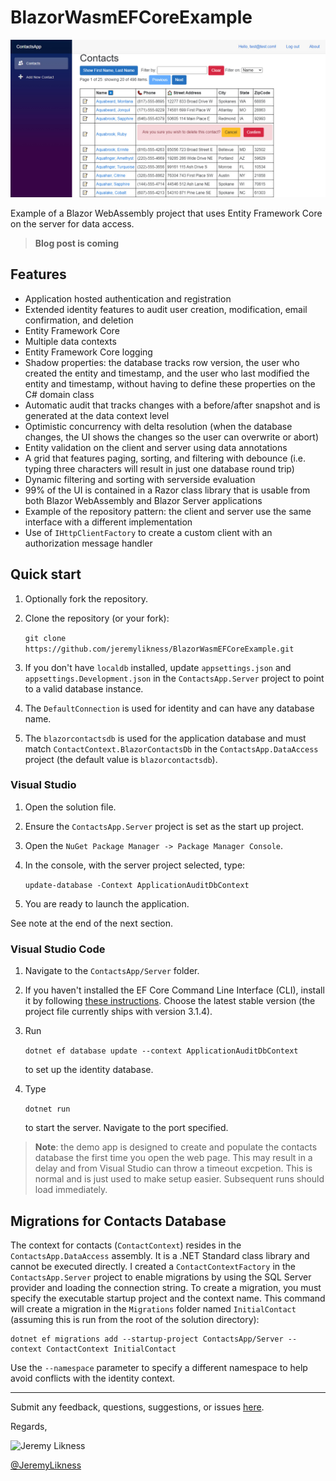 # BlazorWasmEFCoreExample

![Image of data grid](./blazorcontactsapp.jpg)

Example of a Blazor WebAssembly project that uses Entity Framework Core on the server for data access.

> **Blog post is coming**

## Features

* Application hosted authentication and registration
* Extended identity features to audit user creation, modification, email confirmation, and deletion
* Entity Framework Core
* Multiple data contexts
* Entity Framework Core logging
* Shadow properties: the database tracks row version, the user who created the entity and timestamp, and the user who last modified the entity and timestamp, without having to define these properties on the C# domain class
* Automatic audit that tracks changes with a before/after snapshot and is generated at the data context level
* Optimistic concurrency with delta resolution (when the database changes, the UI shows the changes so the user can overwrite or abort)
* Entity validation on the client and server using data annotations
* A grid that features paging, sorting, and filtering with debounce (i.e. typing three characters will result in just one database round trip)
* Dynamic filtering and sorting with serverside evaluation
* 99% of the UI is contained in a Razor class library that is usable from both Blazor WebAssembly and Blazor Server applications
* Example of the repository pattern: the client and server use the same interface with a different implementation
* Use of `IHttpClientFactory` to create a custom client with an authorization message handler

## Quick start

1. Optionally fork the repository.
1. Clone the repository (or your fork): 

   `git clone https://github.com/jeremylikness/BlazorWasmEFCoreExample.git`
1. If you don't have `localdb` installed, update `appsettings.json` and `appsettings.Development.json` in the `ContactsApp.Server` project to point to a valid database instance. 
1. The `DefaultConnection` is used for identity and can have any database name.
1. The `blazorcontactsdb` is used for the application database and must match `ContactContext.BlazorContactsDb` in the `ContactsApp.DataAccess` project (the default value is `blazorcontactsdb`).

### Visual Studio

1. Open the solution file.
1. Ensure the `ContactsApp.Server` project is set as the start up project.
1. Open the `NuGet Package Manager -> Package Manager Console`. 
1. In the console, with the server project selected, type:

    `update-database -Context ApplicationAuditDbContext`
1. You are ready to launch the application.

See note at the end of the next section.

### Visual Studio Code

1. Navigate to the `ContactsApp/Server` folder.
1. If you haven't installed the EF Core Command Line Interface (CLI), install it by following [these instructions](https://docs.microsoft.com/ef/core/miscellaneous/cli/dotnet). Choose the latest stable version (the project file currently ships with version 3.1.4).
1. Run 

    `dotnet ef database update --context ApplicationAuditDbContext` 
    
    to set up the identity database.
1. Type 

   `dotnet run`
    
   to start the server. Navigate to the port specified.
  
> **Note**: the demo app is designed to create and populate the contacts database the first time you open the web page. This may result in a delay and from Visual Studio can throw a timeout excpetion. This is normal and is just used to make setup easier. Subsequent runs should load immediately.

## Migrations for Contacts Database

The context for contacts (`ContactContext`) resides in the `ContactsApp.DataAccess` assembly. It is a .NET Standard class library and cannot be executed directly. I created a `ContactContextFactory` in the `ContactsApp.Server` project to enable migrations by using the SQL Server provider and loading the connection string. To create a migration, you must specify the executable startup project and the context name. This command will create a migration in the `Migrations` folder named `InitialContact` (assuming this is run from the root of the solution directory):

```text
dotnet ef migrations add --startup-project ContactsApp/Server --context ContactContext InitialContact
```

Use the `--namespace` parameter to specify a different namespace to help avoid conflicts with the identity context.

---

Submit any feedback, questions, suggestions, or issues [here](https://github.com/JeremyLikness/BlazorWasmEFCoreExample/issues/new).

Regards,

![Jeremy Likness](https://blog.jeremylikness.com/images/jeremylikness.gif)

[@JeremyLikness](https://twitter.com/JeremyLikness)
